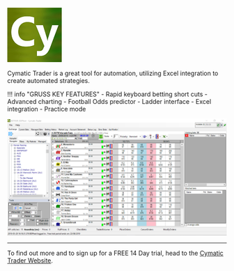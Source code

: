 ![Cymatic Trader](./img/Cymaticlogo.png)

Cymatic Trader is a great tool for automation, utilizing Excel integration to create automated strategies.

!!! info "GRUSS KEY FEATURES"
    - Rapid keyboard betting short cuts
    - Advanced charting
    - Football Odds predictor
    - Ladder interface
    - Excel integration
    - Practice mode

    

![Cymatic Trader](./img/CymaticTrader.png)    

---

To find out more and to sign up for a FREE 14 Day trial, head to the [Cymatic Trader Website](http://www.cymatic.co.uk/).